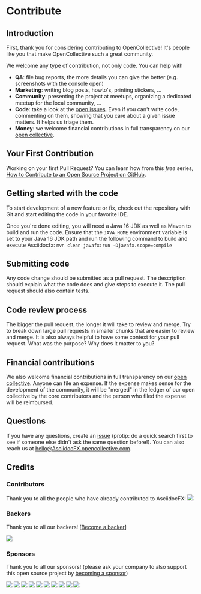 # Contribute

## Introduction

First, thank you for considering contributing to OpenCollective! It's people like you that make OpenCollective such a great community.

We welcome any type of contribution, not only code. You can help with 
- **QA**: file bug reports, the more details you can give the better (e.g. screenshots with the console open)
- **Marketing**: writing blog posts, howto's, printing stickers, ...
- **Community**: presenting the project at meetups, organizing a dedicated meetup for the local community, ...
- **Code**: take a look at the [open issues](issues). Even if you can't write code, commenting on them, showing that you care about a given issue matters. It helps us triage them.
- **Money**: we welcome financial contributions in full transparency on our [open collective](https://opencollective.com/AsciidocFX).

## Your First Contribution

Working on your first Pull Request? You can learn how from this *free* series, [How to Contribute to an Open Source Project on GitHub](https://egghead.io/series/how-to-contribute-to-an-open-source-project-on-github).

## Getting started with the code

To start development of a new feature or fix, check out the repository with Git and start editing the code in your favorite IDE.

Once you're done editing, you will need a Java 16 JDK as well as Maven to build and run the code. Ensure that the `JAVA_HOME` environment variable is set to your Java 16 JDK path and run the following command to build and execute Asciidocfx: `mvn clean javafx:run -Djavafx.scope=compile`

## Submitting code

Any code change should be submitted as a pull request. The description should explain what the code does and give steps to execute it. The pull request should also contain tests.

## Code review process

The bigger the pull request, the longer it will take to review and merge. Try to break down large pull requests in smaller chunks that are easier to review and merge.
It is also always helpful to have some context for your pull request. What was the purpose? Why does it matter to you?

## Financial contributions

We also welcome financial contributions in full transparency on our [open collective](https://opencollective.com/AsciidocFX).
Anyone can file an expense. If the expense makes sense for the development of the community, it will be "merged" in the ledger of our open collective by the core contributors and the person who filed the expense will be reimbursed.

## Questions

If you have any questions, create an [issue](issue) (protip: do a quick search first to see if someone else didn't ask the same question before!).
You can also reach us at hello@AsciidocFX.opencollective.com.

## Credits

### Contributors

Thank you to all the people who have already contributed to AsciidocFX!
<a href="graphs/contributors"><img src="https://opencollective.com/AsciidocFX/contributors.svg?width=890" /></a>


### Backers

Thank you to all our backers! [[Become a backer](https://opencollective.com/AsciidocFX#backer)]

<a href="https://opencollective.com/AsciidocFX#backers" target="_blank"><img src="https://opencollective.com/AsciidocFX/backers.svg?width=890"></a>


### Sponsors

Thank you to all our sponsors! (please ask your company to also support this open source project by [becoming a sponsor](https://opencollective.com/AsciidocFX#sponsor))

<a href="https://opencollective.com/AsciidocFX/sponsor/0/website" target="_blank"><img src="https://opencollective.com/AsciidocFX/sponsor/0/avatar.svg"></a>
<a href="https://opencollective.com/AsciidocFX/sponsor/1/website" target="_blank"><img src="https://opencollective.com/AsciidocFX/sponsor/1/avatar.svg"></a>
<a href="https://opencollective.com/AsciidocFX/sponsor/2/website" target="_blank"><img src="https://opencollective.com/AsciidocFX/sponsor/2/avatar.svg"></a>
<a href="https://opencollective.com/AsciidocFX/sponsor/3/website" target="_blank"><img src="https://opencollective.com/AsciidocFX/sponsor/3/avatar.svg"></a>
<a href="https://opencollective.com/AsciidocFX/sponsor/4/website" target="_blank"><img src="https://opencollective.com/AsciidocFX/sponsor/4/avatar.svg"></a>
<a href="https://opencollective.com/AsciidocFX/sponsor/5/website" target="_blank"><img src="https://opencollective.com/AsciidocFX/sponsor/5/avatar.svg"></a>
<a href="https://opencollective.com/AsciidocFX/sponsor/6/website" target="_blank"><img src="https://opencollective.com/AsciidocFX/sponsor/6/avatar.svg"></a>
<a href="https://opencollective.com/AsciidocFX/sponsor/7/website" target="_blank"><img src="https://opencollective.com/AsciidocFX/sponsor/7/avatar.svg"></a>
<a href="https://opencollective.com/AsciidocFX/sponsor/8/website" target="_blank"><img src="https://opencollective.com/AsciidocFX/sponsor/8/avatar.svg"></a>
<a href="https://opencollective.com/AsciidocFX/sponsor/9/website" target="_blank"><img src="https://opencollective.com/AsciidocFX/sponsor/9/avatar.svg"></a>

<!-- This `CONTRIBUTING.md` is based on @nayafia's template https://github.com/nayafia/contributing-template -->